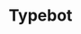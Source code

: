 ---
draft: false
title: Typebot
content:
  id: typebot
  name: Typebot
  logo: /images/applications/live-chat/typebot/logo.png
  website: https://www.typebot.io/
  iframe_website: /website-iframe/applications/live-chat/typebot
  dashboardImage: /images/applications/live-chat/typebot/screenshot-1.png
  short_description: Typebot gives you powerful blocks to create unique chat experiences. Embed them anywhere on your web/mobile apps and start collecting results like magic
  description: Typebot gives you powerful blocks to create unique chat experiences. Embed them anywhere on your web/mobile apps and start collecting results like magic
  features:
    - title: Team collaboration
      description: Invite your teammates to work on your type bots with you
    - title: Link to sub typebots
      description: Reuse your type bots in different parent bots.
    - title: Folder management
      description: Organize your type bots in specific folders to keep them clean and work with multiple clients
    - title: Custom code
      description: Customize everything with your own Javascript & CSS code
  screenshots:
    - /images/applications/live-chat/typebot/screenshot-1.png
    - /images/applications/live-chat/typebot/screenshot-2.webp
---